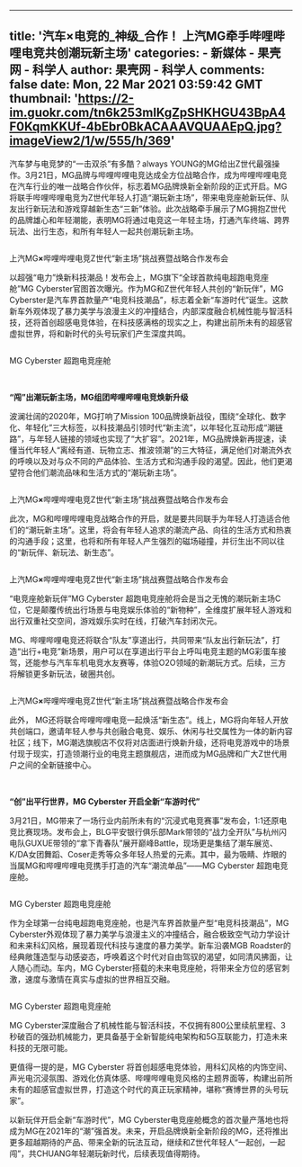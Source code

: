 
---
title: '汽车×电竞的_神级_合作！ 上汽MG牵手哔哩哔哩电竞共创潮玩新主场'
categories: 
    - 新媒体
    - 果壳网 - 科学人
author: 果壳网 - 科学人
comments: false
date: Mon, 22 Mar 2021 03:59:42 GMT
thumbnail: 'https://2-im.guokr.com/tn6k253mIKgZpSHKHGU43BpA4F0KqmKKUf-4bEbr0BkACAAAVQUAAEpQ.jpg?imageView2/1/w/555/h/369'
---

<div>   
<div><p>汽车梦与电竞梦的“一击双杀”有多酷？always YOUNG的MG给出Z世代最强操作。3月21日，MG品牌与哔哩哔哩电竞达成全方位战略合作，成为哔哩哔哩电竞在汽车行业的唯一战略合作伙伴，标志着MG品牌焕新全新阶段的正式开启。MG将联手哔哩哔哩电竞为Z世代年轻人打造“潮玩新主场”，带来电竞座舱新玩伴、队友出行新玩法和游戏穿越新生态“三新”体验。此次战略牵手展示了MG拥抱Z世代的品牌雄心和年轻潮能，表明MG将通过电竞这一年轻主场，打通汽车终端、跨界玩法、出行生态，和所有年轻人一起共创潮玩新主场。</p>

<p><img alt src="https://2-im.guokr.com/tn6k253mIKgZpSHKHGU43BpA4F0KqmKKUf-4bEbr0BkACAAAVQUAAEpQ.jpg?imageView2/1/w/555/h/369" referrerpolicy="no-referrer"></p>

<p>上汽MG<strong>×</strong>哔哩哔哩电竞Z世代“新主场”挑战赛暨战略合作发布会</p>

<p>以超强“电力”焕新科技潮品！发布会上，MG旗下“全球首款纯电超跑电竞座舱”MG Cyberster官图首次曝光。作为MG和Z世代年轻人共创的“新玩伴”，MG Cyberster是汽车界首款量产“电竞科技潮品”，标志着全新“车游时代”诞生。这款新车外观体现了暴力美学与浪漫主义的冲撞结合，内部深度融合机械性能与智活科技，还将首创超感电竞体验，在科技感满格的现实之上，构建出前所未有的超感官虚拟世界，将和新时代的头号玩家们产生深度共鸣。</p>

<p><img alt src="https://1-im.guokr.com/IDlUIokXr2Jn4VOdzhaNatPK_jnSp27L6M7JYq0y61h0DgAAIQgAAEpQ.jpg?imageView2/1/w/555/h/312" referrerpolicy="no-referrer"></p>

<p>MG Cyberster 超跑电竞座舱</p>

<p> </p>

<p><strong>“闯”出潮玩新主场，MG组团哔哩哔哩电竞焕新升级</strong></p>

<p>波澜壮阔的2020年，MG打响了Mission 100品牌焕新战役，围绕“全球化、数字化、年轻化”三大标签，以科技潮品引领时代“新主流”，以年轻化互动形成“潮链路”，与年轻人链接的领域也实现了“大扩容”。2021年，MG品牌焕新再提速，读懂当代年轻人“离经有道、玩物立志、推波领潮”的三大特征，满足他们对潮流外衣的呼唤以及对与众不同的产品体验、生活方式和沟通手段的渴望。因此，他们更渴望符合他们潮流品味和生活方式的“潮玩新主场”。</p>

<p><img alt src="https://2-im.guokr.com/AaQwWyXBD3DRMlhbXcQuotPyNLzJatDhIs89y_CYwwYACAAAVQUAAEpQ.jpg?imageView2/1/w/555/h/369" referrerpolicy="no-referrer"></p>

<p>上汽MG<strong>×</strong>哔哩哔哩电竞Z世代“新主场”挑战赛暨战略合作发布会</p>

<p>此次，MG和哔哩哔哩电竞战略合作的开启，就是要共同联手为年轻人打造适合他们的“潮玩新主场”。这里，将会有年轻人追求的潮流产品、向往的生活方式和热衷的沟通手段；这里，也将和所有年轻人产生强烈的磁场碰撞，并衍生出不同以往的“新玩伴、新玩法、新生态”。</p>

<p><img alt src="https://3-im.guokr.com/_lpYaEgmKAk8m5XCYJzaQ6FyZdV5pNsUOclmSqCaxkQACAAAVQUAAEpQ.jpg?imageView2/1/w/555/h/369" referrerpolicy="no-referrer"></p>

<p>上汽MG<strong>×</strong>哔哩哔哩电竞Z世代“新主场”挑战赛暨战略合作发布会</p>

<p>“电竞座舱新玩伴”MG Cyberster 超跑电竞座舱将会是当之无愧的潮玩新主场C位，它是颠覆传统出行场景与电竞娱乐体验的“新物种”，全维度扩展年轻人游戏和出行双重社交空间，游戏娱乐实时在线，打破汽车封闭次元。</p>

<p>MG、哔哩哔哩电竞还将联合“队友”享道出行，共同带来“队友出行新玩法”，打造“出行+电竞”新场景，用户可以在享道出行平台上呼叫电竞主题的MG彩蛋车接驾，还能参与汽车车机电竞水友赛等，体验O2O领域的新潮玩方式。后续，三方将解锁更多新玩法，破圈共创。</p>

<p><img alt src="https://3-im.guokr.com/TaxkDLU_2mUYrQifOFEkjeG9MC_P8aLueVk_m3ejIXUACAAAVQUAAEpQ.jpg?imageView2/1/w/555/h/369" referrerpolicy="no-referrer"></p>

<p>上汽MG<strong>×</strong>哔哩哔哩电竞Z世代“新主场”挑战赛暨战略合作发布会</p>

<p>此外， MG还将联合哔哩哔哩电竞一起焕活“新生态”。线上，MG将向年轻人开放共创端口，邀请年轻人参与共创融合电竞、娱乐、休闲与社交属性为一体的新内容社区；线下，MG潮选旗舰店不仅将对店面进行焕新升级，还将电竞游戏中的场景付现于现实，打造领潮行业的电竞主题旗舰店，进而成为MG品牌和广大Z世代用户之间的全新链接中心。</p>

<p> </p>

<p><strong>“</strong><strong>创”出平行世界，</strong><strong>MG Cyberster </strong><strong>开启全新“车游时代”</strong></p>

<p>3月21日，MG带来了一场行业内前所未有的“沉浸式电竞赛事”发布会，1:1还原电竞比赛现场。发布会上，BLG平安银行俱乐部Mark带领的“战力全开队”与杭州闪电队GUXUE带领的“拿下青春队”展开巅峰Battle，现场更是集结了潮车展览、K/DA女团舞蹈、Coser走秀等众多年轻人热爱的元素。其中，最为吸睛、炸眼的当属MG和哔哩哔哩电竞携手打造的汽车“潮流单品”——MG Cyberster 超跑电竞座舱。</p>

<p><img alt src="https://1-im.guokr.com/3W5IX5-y-RaZ32ZXM9FmlsQOIvH6PhNfxBei_bsOx6h0DgAAHwgAAEpQ.jpg?imageView2/1/w/555/h/311" referrerpolicy="no-referrer"></p>

<p>MG Cyberster 超跑电竞座舱</p>

<p>作为全球第一台纯电超跑电竞座舱，也是汽车界首款量产型“电竞科技潮品”，MG Cyberster外观体现了暴力美学与浪漫主义的冲撞结合，融合极致空气动力学设计和未来科幻风格，展现着现代科技与速度的暴力美学。新车沿袭MGB Roadster的经典敞篷造型与动感姿态，呼唤着这个时代对自由驾驭的渴望，如同清风拂面，让人随心而动。车内，MG Cyberster搭载的未来电竞座舱，将带来全方位的感官刺激，速度与激情在真实与虚拟的世界相互交融。</p>

<p><img alt src="https://2-im.guokr.com/q2FziYgYWmD1hNjcwlmCCEF25pOTA-hYO7NQnOYDvkN0DgAAIQgAAEpQ.jpg?imageView2/1/w/555/h/312" referrerpolicy="no-referrer"></p>

<p>MG Cyberster 超跑电竞座舱</p>

<p>MG Cyberster深度融合了机械性能与智活科技，不仅拥有800公里续航里程、3秒破百的强劲机械能力，更具备基于全新智能纯电架构和5G互联能力，打造未来科技的无限可能。</p>

<p>更值得一提的是，MG Cyberster 将首创超感电竞体验，用科幻风格的内饰空间、声光电沉浸氛围、游戏化仿真体感、哔哩哔哩电竞风格的主题界面等，构建出前所未有的超感官虚拟世界，打造这个时代的真正玩家精神，堪称“赛博世界的头号玩家”。</p>

<p>以新玩伴开启全新“车游时代”，MG Cyberster电竞座舱概念的首次量产落地也将成为MG在2021年的“潮”强首发。未来，开启品牌焕新全新阶段的MG，还将推出更多超越期待的产品、带来全新的玩法互动，继续和Z世代年轻人“一起创，一起闯”，共CHUANG年轻潮玩新时代，后续表现值得期待。</p></div>  
</div>
            